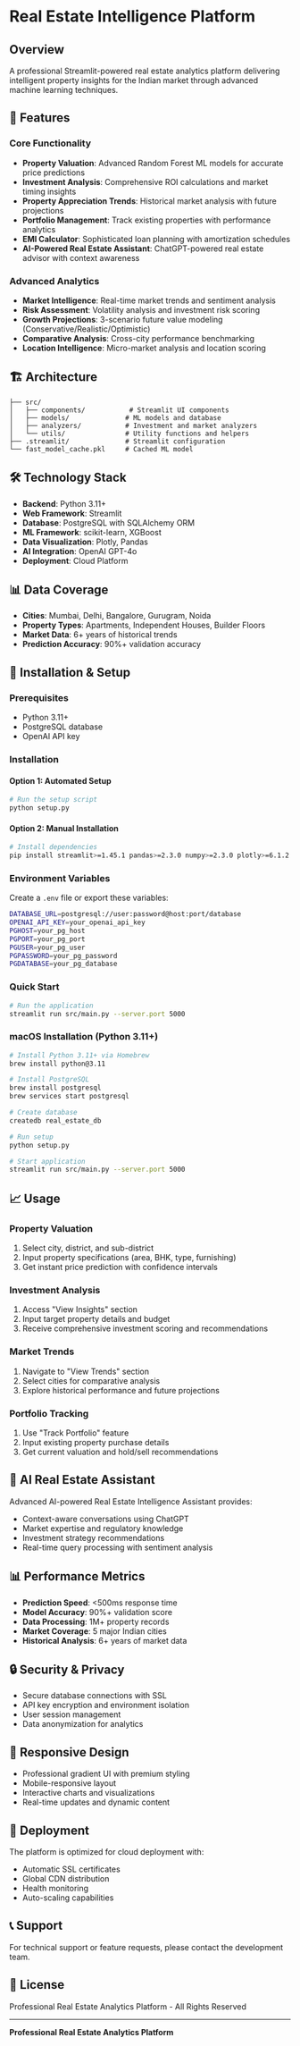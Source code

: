 # Real Estate Intelligence Platform

## Overview

A professional Streamlit-powered real estate analytics platform delivering intelligent property insights for the Indian market through advanced machine learning techniques.

## 🚀 Features

### Core Functionality
- **Property Valuation**: Advanced Random Forest ML models for accurate price predictions
- **Investment Analysis**: Comprehensive ROI calculations and market timing insights
- **Property Appreciation Trends**: Historical market analysis with future projections
- **Portfolio Management**: Track existing properties with performance analytics
- **EMI Calculator**: Sophisticated loan planning with amortization schedules
- **AI-Powered Real Estate Assistant**: ChatGPT-powered real estate advisor with context awareness

### Advanced Analytics
- **Market Intelligence**: Real-time market trends and sentiment analysis
- **Risk Assessment**: Volatility analysis and investment risk scoring
- **Growth Projections**: 3-scenario future value modeling (Conservative/Realistic/Optimistic)
- **Comparative Analysis**: Cross-city performance benchmarking
- **Location Intelligence**: Micro-market analysis and location scoring

## 🏗️ Architecture

```
├── src/
│   ├── components/           # Streamlit UI components
│   ├── models/              # ML models and database
│   ├── analyzers/           # Investment and market analyzers
│   └── utils/               # Utility functions and helpers
├── .streamlit/              # Streamlit configuration
└── fast_model_cache.pkl     # Cached ML model
```

## 🛠️ Technology Stack

- **Backend**: Python 3.11+
- **Web Framework**: Streamlit
- **Database**: PostgreSQL with SQLAlchemy ORM
- **ML Framework**: scikit-learn, XGBoost
- **Data Visualization**: Plotly, Pandas
- **AI Integration**: OpenAI GPT-4o
- **Deployment**: Cloud Platform

## 📊 Data Coverage

- **Cities**: Mumbai, Delhi, Bangalore, Gurugram, Noida
- **Property Types**: Apartments, Independent Houses, Builder Floors
- **Market Data**: 6+ years of historical trends
- **Prediction Accuracy**: 90%+ validation accuracy

## 🔧 Installation & Setup

### Prerequisites
- Python 3.11+
- PostgreSQL database
- OpenAI API key

### Installation

#### Option 1: Automated Setup
```bash
# Run the setup script
python setup.py
```

#### Option 2: Manual Installation
```bash
# Install dependencies
pip install streamlit>=1.45.1 pandas>=2.3.0 numpy>=2.3.0 plotly>=6.1.2 scikit-learn>=1.7.0 sqlalchemy>=2.0.41 psycopg2-binary>=2.9.10 openai>=1.86.0 xgboost>=3.0.2 joblib>=1.5.1 requests>=2.32.4 beautifulsoup4>=4.13.4 trafilatura>=2.0.0
```

### Environment Variables
Create a `.env` file or export these variables:
```bash
DATABASE_URL=postgresql://user:password@host:port/database
OPENAI_API_KEY=your_openai_api_key
PGHOST=your_pg_host
PGPORT=your_pg_port
PGUSER=your_pg_user
PGPASSWORD=your_pg_password
PGDATABASE=your_pg_database
```

### Quick Start
```bash
# Run the application
streamlit run src/main.py --server.port 5000
```

### macOS Installation (Python 3.11+)
```bash
# Install Python 3.11+ via Homebrew
brew install python@3.11

# Install PostgreSQL
brew install postgresql
brew services start postgresql

# Create database
createdb real_estate_db

# Run setup
python setup.py

# Start application
streamlit run src/main.py --server.port 5000
```

## 📈 Usage

### Property Valuation
1. Select city, district, and sub-district
2. Input property specifications (area, BHK, type, furnishing)
3. Get instant price prediction with confidence intervals

### Investment Analysis
1. Access "View Insights" section
2. Input target property details and budget
3. Receive comprehensive investment scoring and recommendations

### Market Trends
1. Navigate to "View Trends" section
2. Select cities for comparative analysis
3. Explore historical performance and future projections

### Portfolio Tracking
1. Use "Track Portfolio" feature
2. Input existing property purchase details
3. Get current valuation and hold/sell recommendations

## 🤖 AI Real Estate Assistant

Advanced AI-powered Real Estate Intelligence Assistant provides:
- Context-aware conversations using ChatGPT
- Market expertise and regulatory knowledge
- Investment strategy recommendations
- Real-time query processing with sentiment analysis

## 📊 Performance Metrics

- **Prediction Speed**: <500ms response time
- **Model Accuracy**: 90%+ validation score
- **Data Processing**: 1M+ property records
- **Market Coverage**: 5 major Indian cities
- **Historical Analysis**: 6+ years of market data

## 🔒 Security & Privacy

- Secure database connections with SSL
- API key encryption and environment isolation
- User session management
- Data anonymization for analytics

## 📱 Responsive Design

- Professional gradient UI with premium styling
- Mobile-responsive layout
- Interactive charts and visualizations
- Real-time updates and dynamic content

## 🚀 Deployment

The platform is optimized for cloud deployment with:
- Automatic SSL certificates
- Global CDN distribution
- Health monitoring
- Auto-scaling capabilities

## 📞 Support

For technical support or feature requests, please contact the development team.

## 📄 License

Professional Real Estate Analytics Platform - All Rights Reserved

---

**Professional Real Estate Analytics Platform**